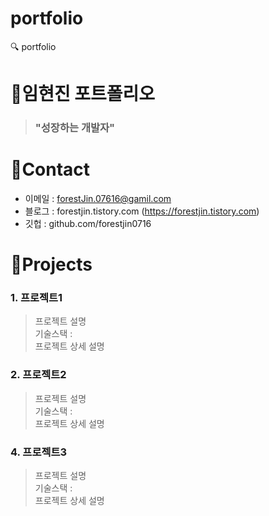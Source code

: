 # portfolio
:mag: portfolio 

# :pushpin:임현진 포트폴리오
> ### "성장하는 개발자"

# :pushpin:Contact
+ 이메일 : forestJin.07616@gamil.com
+ 블로그 : forestjin.tistory.com (https://forestjin.tistory.com)
+ 깃헙 : github.com/forestjin0716

# :pushpin:Projects
### 1. 프로젝트1
> 프로젝트 설명 <br>
> 기술스택 :<br>
> 프로젝트 상세 설명<br>

### 2. 프로젝트2
> 프로젝트 설명 <br>
> 기술스택 :<br>
> 프로젝트 상세 설명<br>

### 4. 프로젝트3
> 프로젝트 설명 <br>
> 기술스택 :<br>
> 프로젝트 상세 설명<br>
